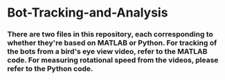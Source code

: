 # Bot-Tracking-and-Analysis
### There are two files in this repository, each corresponding to whether they're based on MATLAB or Python. For tracking of the bots from a bird's eye view video, refer to the MATLAB code. For measuring rotational speed from the videos, please refer to the Python code.

